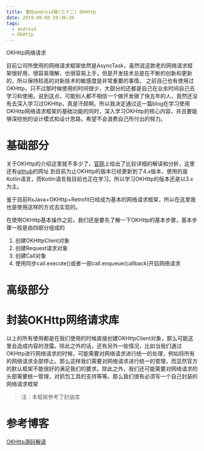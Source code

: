 ```yaml
---
title: 重拾android路(三十二) OkHttp
date: 2019-08-08 19:36:26
tags:
  - android
  - OkHttp
---
```

OKHttp网络请求

<!--more-->

目前公司所使用的网络请求框架依然是AsyncTask，虽然说这款老的网络请求框架很好用，很容易理解，也很容易上手，但是开发技术总是在不断的创新和更新的，所以保持较高的对新技术的敏感度是非常重要的事情。
之前自己也有使用过OKHttp，只不过那时候使用的时间很少，大部分的还都是自己在业余时间自己去学习和使用。说到这点，可能别人都不相信一个做开发做了快五年的人，竟然还没有去深入学习过OKHttp，真是汗颜啊。所以我决定通过这一篇blog在学习使用OKHttp网络请求框架的基础功能的同时，深入学习OKHttp的核心内容，并且要能够深挖他的设计模式和设计思路，希望不会浪费自己所付出的努力。

# 基础部分

关于OKHttp的介绍这里就不多少了，[官网](https://square.github.io/okhttp/)上给出了比较详细的解读和分析，这里还有[github](https://github.com/square/okhttp)的网址
到目前为止OKHttp的版本已经更新到了4.x版本，使用的是Kotlin语言，而Kotlin语言我目前也正在学习。所以学习OKHttp的版本还是以3.x为主。

鉴于目前RxJava+OKHttp+Retrofit已经成为基本的网络请求框架，所以在这里我也是使用这样的方式去实现的。

在使用OKHttp基本操作之前，我们还是要先了解一下OKHttp的基本步骤，基本步骤一般是由四部分组成的

1. 创建OKHttpClient对象
2. 创建Request请求对象
3. 创建Call对象
4. 使用同步call.execute()或者一部call.enqueue(callback)开启网络请求


# 高级部分

# 封装OKHttp网络请求库
以上的所有使用都是在我们使用的时候直接创建OKHttpClient对象，那么可能这里会造成内容的泄露。除此之外的话，还有另外一些情况，比如当我们通过OKHttp进行网络请求的时候，可能需要对网络请求进行统一的处理，例如将所有的网络请求全部停止。那么这样我们需要对网络请求进行统一的管理，而显然官方的默认框架不能很好的满足我们的要求。除此之外，我们还可能需要对网络请求的头部需要统一管理，对抓包工具的支持等等。那么我们很有必须写一个自己封装的网络请求框架
> 注：本框架参考了[]()封装库


# 参考博客
[OKHttp源码解读](https://juejin.im/post/5d6f9ee16fb9a06add4e4c5d?utm_source=gold_browser_extension)
